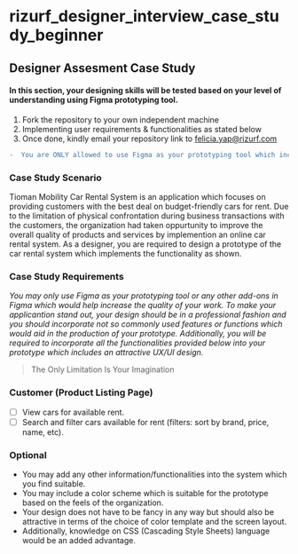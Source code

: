 # rizurf_designer_interview_case_study_beginner

## Designer Assesment Case Study

#### In this section, your designing skills will be tested based on your level of understanding using Figma prototyping tool.

1. Fork the repository to your own independent machine
2. Implementing user requirements & functionalities as stated below
3. Once done, kindly email your repository link to felicia.yap@rizurf.com

```diff
-  You are ONLY allowed to use Figma as your prototyping tool which includes all other plugins provided in Figma.
```

### Case Study Scenario

Tioman Mobility Car Rental System is an application which focuses on providing customers with the best deal on budget-friendly cars for rent. Due to the limitation of physical confrontation during business transactions with the customers, the organization had taken oppurtunity to improve the overall quality of products and services by implemention an online car rental system. As a designer, you are required to design a prototype of the car rental system which implements the functionality as shown.

### Case Study Requirements

_You may only use Figma as your prototyping tool or any other add-ons in Figma which would help increase the quality of your work._
_To make your applicantion stand out, your design should be in a professional fashion and you should incorporate not so commonly used features or functions which would aid in the production of your prototype._
_Additionally, you will be required to incorporate all the functionalities provided below into your prototype which includes an attractive UX/UI design._

> The Only Limitation Is Your Imagination

### Customer (Product Listing Page)

- [ ] View cars for available rent.
- [ ] Search and filter cars available for rent (filters: sort by brand, price, name, etc).

### Optional

- You may add any other information/functionalities into the system which you find suitable.
- You may include a color scheme which is suitable for the prototype based on the feels of the organization.
- Your design does not have to be fancy in any way but should also be attractive in terms of the choice of color template and the screen layout.
- Additionally, knowledge on CSS (Cascading Style Sheets) language would be an added advantage.
